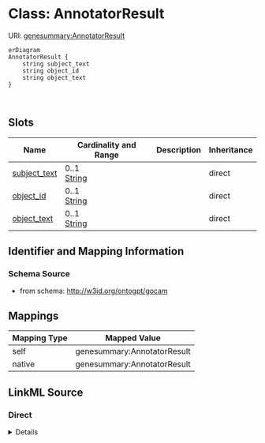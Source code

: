 

# Class: AnnotatorResult



URI: [genesummary:AnnotatorResult](http://w3id.org/ontogpt/genesummary/AnnotatorResult)



```mermaid
erDiagram
AnnotatorResult {
    string subject_text  
    string object_id  
    string object_text  
}



```



<!-- no inheritance hierarchy -->


## Slots

| Name | Cardinality and Range | Description | Inheritance |
| ---  | --- | --- | --- |
| [subject_text](subject_text.md) | 0..1 <br/> [String](String.md) |  | direct |
| [object_id](object_id.md) | 0..1 <br/> [String](String.md) |  | direct |
| [object_text](object_text.md) | 0..1 <br/> [String](String.md) |  | direct |









## Identifier and Mapping Information







### Schema Source


* from schema: http://w3id.org/ontogpt/gocam





## Mappings

| Mapping Type | Mapped Value |
| ---  | ---  |
| self | genesummary:AnnotatorResult |
| native | genesummary:AnnotatorResult |





## LinkML Source

<!-- TODO: investigate https://stackoverflow.com/questions/37606292/how-to-create-tabbed-code-blocks-in-mkdocs-or-sphinx -->

### Direct

<details>
```yaml
name: AnnotatorResult
from_schema: http://w3id.org/ontogpt/gocam
attributes:
  subject_text:
    name: subject_text
    from_schema: http://w3id.org/ontogpt/gocam
    rank: 1000
    domain_of:
    - AnnotatorResult
  object_id:
    name: object_id
    from_schema: http://w3id.org/ontogpt/gocam
    rank: 1000
    domain_of:
    - AnnotatorResult
  object_text:
    name: object_text
    from_schema: http://w3id.org/ontogpt/gocam
    rank: 1000
    domain_of:
    - AnnotatorResult

```
</details>

### Induced

<details>
```yaml
name: AnnotatorResult
from_schema: http://w3id.org/ontogpt/gocam
attributes:
  subject_text:
    name: subject_text
    from_schema: http://w3id.org/ontogpt/gocam
    rank: 1000
    alias: subject_text
    owner: AnnotatorResult
    domain_of:
    - AnnotatorResult
    range: string
  object_id:
    name: object_id
    from_schema: http://w3id.org/ontogpt/gocam
    rank: 1000
    alias: object_id
    owner: AnnotatorResult
    domain_of:
    - AnnotatorResult
    range: string
  object_text:
    name: object_text
    from_schema: http://w3id.org/ontogpt/gocam
    rank: 1000
    alias: object_text
    owner: AnnotatorResult
    domain_of:
    - AnnotatorResult
    range: string

```
</details>